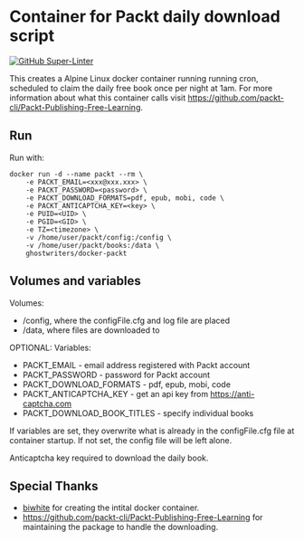 # Container for Packt daily download script

[![GitHub Super-Linter](https://github.com/GhostWriters/docker-packt/workflows/Lint%20Code%20Base/badge.svg)](https://github.com/marketplace/actions/super-linter)

This creates a Alpine Linux docker container running running cron, scheduled to
claim the daily free book once per night at 1am. For more information about what
this container calls visit
<https://github.com/packt-cli/Packt-Publishing-Free-Learning>.

## Run

Run with:

```shell
docker run -d --name packt --rm \
    -e PACKT_EMAIL=<xxx@xxx.xxx> \
    -e PACKT_PASSWORD=<password> \
    -e PACKT_DOWNLOAD_FORMATS=pdf, epub, mobi, code \
    -e PACKT_ANTICAPTCHA_KEY=<key> \
    -e PUID=<UID> \
    -e PGID=<GID> \
    -e TZ=<timezone> \
    -v /home/user/packt/config:/config \
    -v /home/user/packt/books:/data \
    ghostwriters/docker-packt
```

## Volumes and variables

Volumes:

- /config, where the configFile.cfg and log file are placed
- /data, where files are downloaded to

OPTIONAL: Variables:

- PACKT_EMAIL - email address registered with Packt account
- PACKT_PASSWORD - password for Packt account
- PACKT_DOWNLOAD_FORMATS - pdf, epub, mobi, code
- PACKT_ANTICAPTCHA_KEY - get an api key from <https://anti-captcha.com>
- PACKT_DOWNLOAD_BOOK_TITLES - specify individual books

If variables are set, they overwrite what is already in the configFile.cfg file
at container startup. If not set, the config file will be left alone.

Anticaptcha key required to download the daily book.

## Special Thanks

- [biwhite](https://github.com/biwhite) for creating the intital docker
  container.
- <https://github.com/packt-cli/Packt-Publishing-Free-Learning> for maintaining
  the package to handle the downloading.

